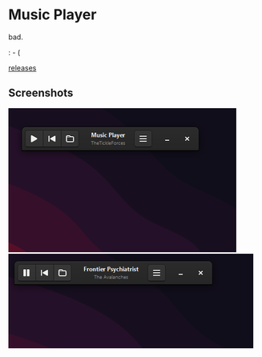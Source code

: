 # Music Player
bad.

: - (

[releases](https://github.com/mlgwynne/music/releases)


## Screenshots
![Screenshot](/img/Screenshot%202023-08-31%20102518.png "Screenshot")
![Other Screenshot](/img/Screenshot%202023-08-31%20102617.png "Other Screenshot")